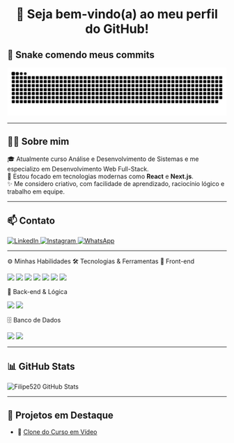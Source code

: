 <h1 align="center">👋 Seja bem-vindo(a) ao meu perfil do GitHub!</h1>

## 🐍 Snake comendo meus commits

<picture>
  <source media="(prefers-color-scheme: dark)" srcset="https://raw.githubusercontent.com/Filipe520/Filipe520/output/github-contribution-grid-snake-dark.svg" />
  <source media="(prefers-color-scheme: light)" srcset="https://raw.githubusercontent.com/Filipe520/Filipe520/output/github-contribution-grid-snake.svg" />
  <img alt="snake animation" src="https://raw.githubusercontent.com/Filipe520/Filipe520/output/github-contribution-grid-snake.svg" />
</picture>

---

## 👨‍💻 Sobre mim

🎓 Atualmente curso Análise e Desenvolvimento de Sistemas e me especializo em Desenvolvimento Web Full-Stack.  
🚀 Estou focado em tecnologias modernas como **React** e **Next.js**.  
✨ Me considero criativo, com facilidade de aprendizado, raciocínio lógico e trabalho em equipe.

---

## 📫 Contato

<p align="left">
  <a href="https://www.linkedin.com/in/filipe-alves-3130672b7" target="_blank">
    <img src="https://img.shields.io/badge/LinkedIn-0077B5?style=for-the-badge&logo=linkedin&logoColor=white" alt="LinkedIn" />
  </a>
  <a href="https://www.instagram.com/filipealves520/" target="_blank">
    <img src="https://img.shields.io/badge/Instagram-E4405F?style=for-the-badge&logo=instagram&logoColor=white" alt="Instagram" />
  </a>
  <a href="https://wa.me/5561985543989" target="_blank">
    <img src="https://img.shields.io/badge/WhatsApp-25D366?style=for-the-badge&logo=whatsapp&logoColor=white" alt="WhatsApp" />
  </a>
</p>

---
⚙️ Minhas Habilidades
🛠️ Tecnologias & Ferramentas
🎨 Front-end
<p align="left"> <img src="https://img.shields.io/badge/HTML5-E34F26?style=for-the-badge&logo=html5&logoColor=white"/> <img src="https://img.shields.io/badge/CSS3-1572B6?style=for-the-badge&logo=css3&logoColor=white"/> <img src="https://img.shields.io/badge/JavaScript-F7DF1E?style=for-the-badge&logo=javascript&logoColor=black"/> <img src="https://img.shields.io/badge/TypeScript-007ACC?style=for-the-badge&logo=typescript&logoColor=white"/> <img src="https://img.shields.io/badge/React-20232A?style=for-the-badge&logo=react&logoColor=61DAFB"/> <img src="https://img.shields.io/badge/Next.js-000000?style=for-the-badge&logo=nextdotjs&logoColor=white"/> <img src="https://img.shields.io/badge/GSAP-88CE02?style=for-the-badge&logo=greensock&logoColor=white"/> </p>
🧠 Back-end & Lógica
<p align="left"> <img src="https://img.shields.io/badge/Node.js-43853D?style=for-the-badge&logo=node.js&logoColor=white"/> <img src="https://img.shields.io/badge/Python-3776AB?style=for-the-badge&logo=python&logoColor=white"/> </p>
🗄️ Banco de Dados
<p align="left"> <img src="https://img.shields.io/badge/MongoDB-47A248?style=for-the-badge&logo=mongodb&logoColor=white"/> <img src="https://img.shields.io/badge/MySQL-005C84?style=for-the-badge&logo=mysql&logoColor=white"/> </p>

---
## 📊 GitHub Stats

<picture>
  <source 
    media="(prefers-color-scheme: dark)" 
    srcset="https://github-readme-stats.vercel.app/api?username=Filipe520&show_icons=true&theme=react&count_private=true&include_all_commits=true&v=2" />
  <source 
    media="(prefers-color-scheme: light)" 
    srcset="https://github-readme-stats.vercel.app/api?username=Filipe520&show_icons=true&theme=default&count_private=true&include_all_commits=true&v=2" />
  <img 
    alt="Filipe520 GitHub Stats" 
    src="https://github-readme-stats.vercel.app/api?username=Filipe520&show_icons=true&theme=default&count_private=true&include_all_commits=true&v=2" />
</picture>

---

## 🚀 Projetos em Destaque

- 🔗 [Clone do Curso em Vídeo](https://clone-curso-em-video-nine.vercel.app/)


